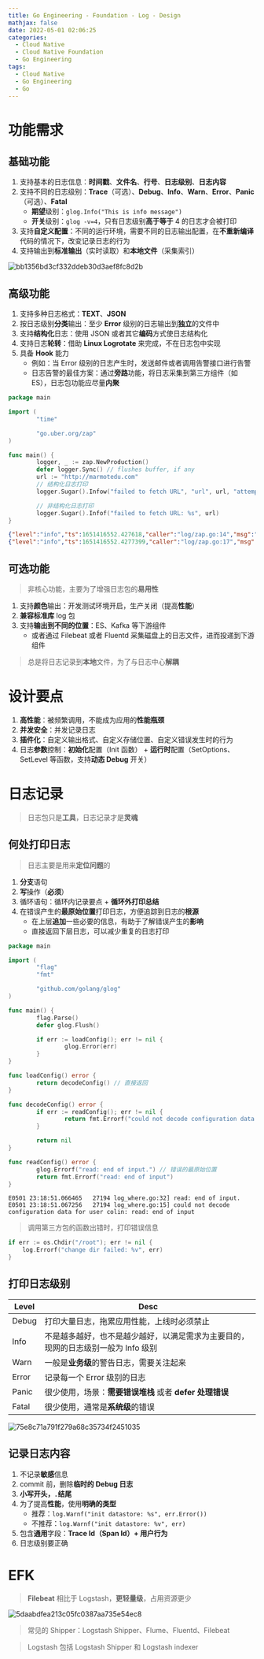 ```yaml
---
title: Go Engineering - Foundation - Log - Design
mathjax: false
date: 2022-05-01 02:06:25
categories:
  - Cloud Native
  - Cloud Native Foundation
  - Go Engineering
tags:
  - Cloud Native
  - Go Engineering
  - Go
---
```


# 功能需求

## 基础功能

1. 支持基本的日志信息：**时间戳**、**文件名**、**行号**、**日志级别**、**日志内容**
2. 支持不同的日志级别：**Trace**（可选）、**Debug**、**Info**、**Warn**、**Error**、**Panic**（可选）、**Fatal**
   - **期望**级别：`glog.Info("This is info message")`
   - **开关**级别：`glog -v=4`，只有日志级别**高于等于** 4 的日志才会被打印
3. 支持**自定义配置**：不同的运行环境，需要不同的日志输出配置，在**不重新编译**代码的情况下，改变记录日志的行为
4. 支持输出到**标准输出**（实时读取）和**本地文件**（采集索引）

![bb1356bd3cf332ddeb30d3aef8fc8d2b](https://go-engineering-1253868755.cos.ap-guangzhou.myqcloud.com/bb1356bd3cf332ddeb30d3aef8fc8d2b.webp)

<!-- more -->

## 高级功能

1. 支持多种日志格式：**TEXT**、**JSON**
2. 按日志级别**分类**输出：至少 **Error** 级别的日志输出到**独立**的文件中
3. 支持**结构化**日志：使用 JSON 或者其它**编码**方式使日志结构化
4. 支持日志**轮转**：借助 **Linux Logrotate** 来完成，不在日志包中实现
5. 具备 **Hook** 能力
   - 例如：当 Error 级别的日志产生时，发送邮件或者调用告警接口进行告警
   - 日志告警的最佳方案：通过**旁路**功能，将日志采集到第三方组件（如 ES），日志包功能应尽量**内聚**

```go
package main

import (
        "time"

        "go.uber.org/zap"
)

func main() {
        logger, _ := zap.NewProduction()
        defer logger.Sync() // flushes buffer, if any
        url := "http://marmotedu.com"
        // 结构化日志打印
        logger.Sugar().Infow("failed to fetch URL", "url", url, "attempt", 3, "backoff", time.Second)

        // 非结构化日志打印
        logger.Sugar().Infof("failed to fetch URL: %s", url)
}
```

```json
{"level":"info","ts":1651416552.427618,"caller":"log/zap.go:14","msg":"failed to fetch URL","url":"http://marmotedu.com","attempt":3,"backoff":1}
{"level":"info","ts":1651416552.4277399,"caller":"log/zap.go:17","msg":"failed to fetch URL: http://marmotedu.com"}
```

## 可选功能

> 非核心功能，主要为了增强日志包的**易用性**

1. 支持**颜色**输出：开发测试环境开启，生产关闭（提高**性能**）
2. **兼容标准库** log 包
3. 支持**输出到不同的位置**：ES、Kafka 等下游组件
   - 或者通过 Filebeat 或者 Fluentd 采集磁盘上的日志文件，进而投递到下游组件

> 总是将日志记录到**本地**文件，为了与日志中心**解耦**

# 设计要点

1. **高性能**：被频繁调用，不能成为应用的**性能瓶颈**
2. **并发安全**：并发记录日志
3. **插件化**：自定义输出格式、自定义存储位置、自定义错误发生时的行为
4. 日志**参数**控制：**初始化**配置（Init 函数） + **运行时**配置（SetOptions、SetLevel 等函数，支持**动态 Debug** 开关）

# 日志记录

> 日志包只是**工具**，日志记录才是**灵魂**

## 何处打印日志

> 日志主要是用来**定位问题**的

1. **分支**语句
2. **写**操作（**必须**）
3. 循环语句：循环内记录要点 + **循环外打印总结**
4. 在错误产生的**最原始位置**打印日志，方便追踪到日志的**根源**
   - 在上层**追加**一些必要的信息，有助于了解错误产生的**影响**
   - 直接返回下层日志，可以减少重复的日志打印

```go
package main

import (
        "flag"
        "fmt"

        "github.com/golang/glog"
)

func main() {
        flag.Parse()
        defer glog.Flush()

        if err := loadConfig(); err != nil {
                glog.Error(err)
        }
}

func loadConfig() error {
        return decodeConfig() // 直接返回
}

func decodeConfig() error {
        if err := readConfig(); err != nil {
                return fmt.Errorf("could not decode configuration data for user %s: %v", "colin", err) // 添加必要的信息，用户名称
        }

        return nil
}

func readConfig() error {
        glog.Errorf("read: end of input.") // 错误的最原始位置
        return fmt.Errorf("read: end of input")
}
```

```
E0501 23:18:51.066465   27194 log_where.go:32] read: end of input.
E0501 23:18:51.067256   27194 log_where.go:15] could not decode configuration data for user colin: read: end of input
```

> 调用第三方包的函数出错时，打印错误信息

```go
if err := os.Chdir("/root"); err != nil {
    log.Errorf("change dir failed: %v", err)
}
```

## 打印日志级别

| Level | Desc                                                         |
| ----- | ------------------------------------------------------------ |
| Debug | 打印大量日志，拖累应用性能，上线时必须禁止                   |
| Info  | 不是越多越好，也不是越少越好，以满足需求为主要目的，现网的日志级别一般为 Info 级别 |
| Warn  | 一般是**业务级**的警告日志，需要关注起来                     |
| Error | 记录每一个 Error 级别的日志                                  |
| Panic | 很少使用，场景：**需要错误堆栈** 或者 **defer 处理错误**     |
| Fatal | 很少使用，通常是**系统级**的错误                             |

![75e8c71a791f279a68c35734f2451035](https://go-engineering-1253868755.cos.ap-guangzhou.myqcloud.com/75e8c71a791f279a68c35734f2451035.webp)

## 记录日志内容

1. 不记录**敏感**信息
2. commit 前，删除**临时的 Debug 日志**
3. **小写开头，`.`结尾**
4. 为了提高**性能**，使用**明确的类型**
   - 推荐：`log.Warnf("init datastore: %s", err.Error())`
   - 不推荐：`log.Warnf("init datastore: %v", err)`
5. 包含**通用**字段：**Trace Id（Span Id）+ 用户行为**
6. 日志级别要正确

# EFK

> **Filebeat** 相比于 Logstash，**更轻量级**，占用资源更少

![5daabdfea213c05fc0387aa735e54ec8](https://go-engineering-1253868755.cos.ap-guangzhou.myqcloud.com/5daabdfea213c05fc0387aa735e54ec8.webp)

> 常见的 Shipper：Logstash Shipper、Flume、Fluentd、Filebeat

> Logstash 包括 Logstash Shipper 和 Logstash indexer

